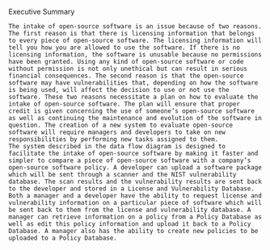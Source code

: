 Executive Summary

	The intake of open-source software is an issue because of two reasons. The first reason is that there is licensing information that belongs to every piece of open-source software. The licensing information will tell you how you are allowed to use the software. If there is no licensing information, the software is unusable because no permissions have been granted. Using any kind of open-source software or code without permission is not only unethical but can result in serious financial consequences. The second reason is that the open-source software may have vulnerabilities that, depending on how the software is being used, will affect the decision to use or not use the software. These two reasons necessitate a plan on how to evaluate the intake of open-source software. The plan will ensure that proper credit is given concerning the use of someone’s open-source software as well as continuing the maintenance and evolution of the software in question. The creation of a new system to evaluate open-source software will require managers and developers to take on new responsibilities by performing new tasks assigned to them. 
	The system described in the data flow diagram is designed to facilitate the intake of open-source software by making it faster and simpler to compare a piece of open-source software with a company’s open-source software policy. A developer can upload a software package which will be sent through a scanner and the NIST vulnerability database. The scan results and the vulnerability results are sent back to the developer and stored in a License and Vulnerability Database. Both a manager and a developer have the ability to request license and vulnerability information on a particular piece of software which will be sent back to them from the license and vulnerability database. A manager can retrieve information on a policy from a Policy Database as well as edit this policy information and upload it back to a Policy Database. A manager also has the ability to create new policies to be uploaded to a Policy Database.
